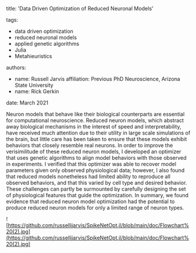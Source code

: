 title: 'Data Driven Optimization of Reduced Neuronal Models'

tags:
  - data driven optimization
  - reduced neuronal models
  - applied genetic algorithms
  - Julia
  - Metahieuristics

authors:
  - name: Russell Jarvis
    affiliation: Previous PhD Neuroscience, Arizona State University
  - name: Rick Gerkin

date: March 2021

Neuron models that behave like their biological counterparts are essential for computational neuroscience.
Reduced neuron models, which abstract away biological mechanisms in the interest of speed and interpretability, have received much attention due to their utility in large scale simulations of the brain, but little care has been taken to ensure that these models exhibit behaviors that closely resemble real neurons.
In order to improve the verisimilitude of these reduced neuron models, I developed an optimizer that uses genetic algorithms to align model behaviors with those observed in experiments.
I verified that this optimizer was able to recover model parameters given only observed physiological data; however, I also found that reduced models nonetheless had limited ability to reproduce all observed behaviors, and that this varied by cell type and desired behavior.
These challenges can partly be surmounted by carefully designing the set of physiological features that guide the optimization. In summary, we found evidence that reduced neuron model optimization had the potential to produce reduced neuron models for only a limited range of neuron types.

![https://github.com/russelljjarvis/SpikeNetOpt.jl/blob/main/doc/Flowchart%20(2).jpg](https://github.com/russelljjarvis/SpikeNetOpt.jl/blob/main/doc/Flowchart%20(2).jpg)
